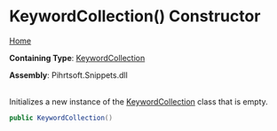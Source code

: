 # KeywordCollection\(\) Constructor

[Home](../../../../README.md)

**Containing Type**: [KeywordCollection](../README.md)

**Assembly**: Pihrtsoft\.Snippets\.dll

\
Initializes a new instance of the [KeywordCollection](../README.md) class that is empty\.

```csharp
public KeywordCollection()
```

